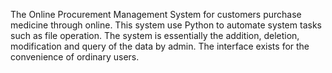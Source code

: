 The Online Procurement Management System for customers purchase medicine through online. This system use Python to automate system tasks such as file operation. The system is essentially the addition, deletion, modification and query of the data by admin. The interface exists for the convenience of ordinary users.

